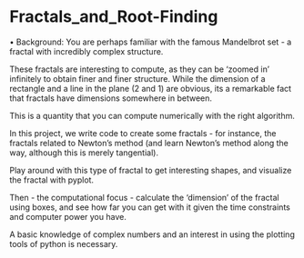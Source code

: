 # Fractals_and_Root-Finding

• Background: You are perhaps familiar with the famous Mandelbrot set - a fractal with incredibly complex structure. 

These fractals are interesting to compute, as they can be
‘zoomed in’ infinitely to obtain finer and finer structure.
While the dimension of a rectangle and a line in the plane (2 and 1) are obvious, its a remarkable fact that fractals have dimensions somewhere in between.

This is a quantity that you can compute numerically with the right algorithm.

In this project, we write code to create some fractals - for instance, the fractals related to Newton’s method (and learn Newton’s method along the way, although this is merely tangential).

Play around with this type of fractal to get interesting shapes, and visualize the fractal with pyplot. 

Then - the computational focus - 
calculate the ‘dimension’ of the fractal using boxes, 
and see how far you can get with it given the time constraints and computer power you have.

A basic knowledge of complex numbers and an interest in using the plotting tools of python is necessary.